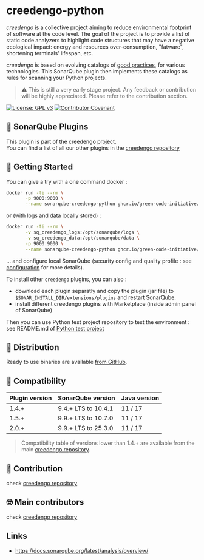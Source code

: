 creedengo-python
===========

_creedengo_ is a collective project aiming to reduce environmental footprint of software at the code level. The goal of
the project is to provide a list of static code analyzers to highlight code structures that may have a negative
ecological impact: energy and resources over-consumption, "fatware", shortening terminals' lifespan, etc.

_creedengo_ is based on evolving catalogs
of [good practices](https://github.com/green-code-initiative/creedengo-rules-specifications/tree/main/docs/rules), for various technologies.
This
SonarQube plugin then implements these catalogs as rules for scanning your Python projects.

> ⚠️ This is still a very early stage project. Any feedback or contribution will be highly appreciated. Please
> refer to the contribution section.

[![License: GPL v3](https://img.shields.io/badge/License-GPLv3-blue.svg)](https://www.gnu.org/licenses/gpl-3.0)
[![Contributor Covenant](https://img.shields.io/badge/Contributor%20Covenant-2.1-4baaaa.svg)](https://github.com/green-code-initiative/creedengo-common/blob/main/doc/CODE_OF_CONDUCT.md)

🌿 SonarQube Plugins
-------------------

This plugin is part of the creedengo project.\
You can find a list of all our other plugins in
the [creedengo repository](https://github.com/green-code-initiative/creedengo#-sonarqube-plugins)

🚀 Getting Started
------------------

You can give a try with a one command docker :

```sh
docker run -ti --rm \
       -p 9000:9000 \
       --name sonarqube-creedengo-python ghcr.io/green-code-initiative/sonarqube-creedengo-python:latest
```

or (with logs and data locally stored) :

```sh
docker run -ti --rm \
       -v sq_creedengo_logs:/opt/sonarqube/logs \
       -v sq_creedengo_data:/opt/sonarqube/data \
       -p 9000:9000 \
       --name sonarqube-creedengo-python ghcr.io/green-code-initiative/sonarqube-creedengo-python:latest
```

... and configure local SonarQube (security config and quality profile : see [configuration](https://github.com/green-code-initiative/creedengo-common/blob/main/doc/HOWTO.md#howto-install-sonarqube-dev-environment) for more details).

To install other `creedengo` plugins, you can also :

- download each plugin separatly and copy the plugin (jar file) to `$SONAR_INSTALL_DIR/extensions/plugins` and restart SonarQube.
- install different creedengo plugins with Marketplace (inside admin panel of SonarQube)

Then you can use Python test project repository to test the environment : see README.md of [Python test project](https://github.com/green-code-initiative/creedengo-python-test-project)

🛒 Distribution
------------------

Ready to use binaries are available [from GitHub](https://github.com/green-code-initiative/creedengo-python/releases).

🧩 Compatibility
------------------

| Plugin version | SonarQube version    | Java version |
|----------------|----------------------|--------------|
| 1.4.+          | 9.4.+ LTS to 10.4.1  | 11 / 17      |
| 1.5.+          | 9.9.+ LTS to 10.7.0  | 11 / 17      |
| 2.0.+          | 9.9.+ LTS to 25.3.0 | 11 / 17      |

> Compatibility table of versions lower than 1.4.+ are available from the
> main [creedengo repository](https://github.com/green-code-initiative/creedengo-rules-specifications#-plugins-version-compatibility).

🤝 Contribution
---------------

check [creedengo repository](https://github.com/green-code-initiative/creedengo-rules-specifications#-contribution)

🤓 Main contributors
--------------------

check [creedengo repository](https://github.com/green-code-initiative/creedengo-rules-specifications#-main-contributors)

Links
-----

- https://docs.sonarqube.org/latest/analysis/overview/
